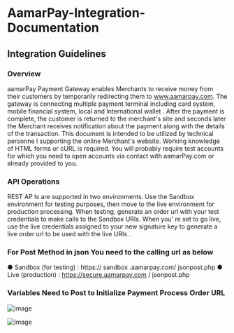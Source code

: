 # AamarPay-Integration-Documentation

## Integration Guidelines

### Overview 
aamarPay Payment Gateway enables Merchants to receive money from their customers by temporarily redirecting them to www.aamarpay.com. The gateway is connecting multiple payment terminal including card system, mobile financial system, local and International wallet . After the payment is complete, the customer is returned to the merchant's site and seconds later the Merchant receives notification about the payment along with the details of the transaction. This document is intended to be utilized by technical personne l supporting the online Merchant's website. Working knowledge of HTML forms or cURL is required. You will probably require test accounts for which you need to open accounts via contact with aamarPay.com or already provided to you. 

### API Operations 

REST AP Is are supported in two environments. Use the Sandbox environment for testing purposes, then move to the live environment for production processing. When testing, generate an order url with your test credentials to make calls to the Sandbox URIs. When you’ re set to go live, use the live credentials assigned to your new signature key to generate a live order url to be used with the live URIs .

### For  Post Method in json  You need to the calling url as below

●  Sandbox (for testing) :  https:// sandbox .aamarpay.com/ jsonpost.php
●  Live (production) :  https://secure.aamarpay.com / jsonpost.php

### Variables Need to Post to Initialize Payment Process Order URL

![image](https://github.com/user-attachments/assets/f5ba73a3-560a-484f-a549-d7e97587842b)

![image](https://github.com/user-attachments/assets/ead905f4-a3ea-4c4d-8e72-5265fa62df94)
